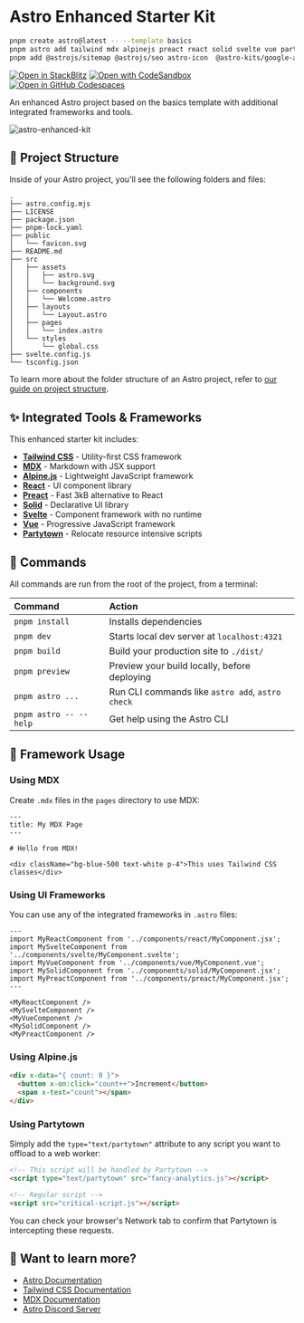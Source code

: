 # Astro Enhanced Starter Kit

```sh
pnpm create astro@latest -- --template basics
pnpm astro add tailwind mdx alpinejs preact react solid svelte vue partytown
pnpm add @astrojs/sitemap @astrojs/seo astro-icon  @astro-kits/google-analytics
```

[![Open in StackBlitz](https://developer.stackblitz.com/img/open_in_stackblitz.svg)](https://stackblitz.com/github/withastro/astro/tree/latest/examples/basics)
[![Open with CodeSandbox](https://assets.codesandbox.io/github/button-edit-lime.svg)](https://codesandbox.io/p/sandbox/github/withastro/astro/tree/latest/examples/basics)
[![Open in GitHub Codespaces](https://github.com/codespaces/badge.svg)](https://codespaces.new/withastro/astro?devcontainer_path=.devcontainer/basics/devcontainer.json)

An enhanced Astro project based on the basics template with additional integrated frameworks and tools.

![astro-enhanced-kit](https://github.com/withastro/astro/assets/2244813/a0a5533c-a856-4198-8470-2d67b1d7c554)

## 🚀 Project Structure

Inside of your Astro project, you'll see the following folders and files:

```text
.
├── astro.config.mjs
├── LICENSE
├── package.json
├── pnpm-lock.yaml
├── public
│   └── favicon.svg
├── README.md
├── src
│   ├── assets
│   │   ├── astro.svg
│   │   └── background.svg
│   ├── components
│   │   └── Welcome.astro
│   ├── layouts
│   │   └── Layout.astro
│   ├── pages
│   │   └── index.astro
│   └── styles
│       └── global.css
├── svelte.config.js
└── tsconfig.json
```

To learn more about the folder structure of an Astro project, refer to [our guide on project structure](https://docs.astro.build/en/basics/project-structure/).

## ✨ Integrated Tools & Frameworks

This enhanced starter kit includes:

- **[Tailwind CSS](https://tailwindcss.com/)** - Utility-first CSS framework
- **[MDX](https://mdxjs.com/)** - Markdown with JSX support
- **[Alpine.js](https://alpinejs.dev/)** - Lightweight JavaScript framework
- **[React](https://reactjs.org/)** - UI component library
- **[Preact](https://preactjs.com/)** - Fast 3kB alternative to React
- **[Solid](https://www.solidjs.com/)** - Declarative UI library
- **[Svelte](https://svelte.dev/)** - Component framework with no runtime
- **[Vue](https://vuejs.org/)** - Progressive JavaScript framework
- **[Partytown](https://partytown.builder.io/)** - Relocate resource intensive scripts

## 🧞 Commands

All commands are run from the root of the project, from a terminal:

| Command                | Action                                           |
| :--------------------- | :----------------------------------------------- |
| `pnpm install`         | Installs dependencies                            |
| `pnpm dev`             | Starts local dev server at `localhost:4321`      |
| `pnpm build`           | Build your production site to `./dist/`          |
| `pnpm preview`         | Preview your build locally, before deploying     |
| `pnpm astro ...`       | Run CLI commands like `astro add`, `astro check` |
| `pnpm astro -- --help` | Get help using the Astro CLI                     |

## 🧠 Framework Usage

### Using MDX

Create `.mdx` files in the `pages` directory to use MDX:

```mdx
---
title: My MDX Page
---

# Hello from MDX!

<div className="bg-blue-500 text-white p-4">This uses Tailwind CSS classes</div>
```

### Using UI Frameworks

You can use any of the integrated frameworks in `.astro` files:

```astro
---
import MyReactComponent from '../components/react/MyComponent.jsx';
import MySvelteComponent from '../components/svelte/MyComponent.svelte';
import MyVueComponent from '../components/vue/MyComponent.vue';
import MySolidComponent from '../components/solid/MyComponent.jsx';
import MyPreactComponent from '../components/preact/MyComponent.jsx';
---

<MyReactComponent />
<MySvelteComponent />
<MyVueComponent />
<MySolidComponent />
<MyPreactComponent />
```

### Using Alpine.js

```html
<div x-data="{ count: 0 }">
  <button x-on:click="count++">Increment</button>
  <span x-text="count"></span>
</div>
```

### Using Partytown

Simply add the `type="text/partytown"` attribute to any script you want to offload to a web worker:

```html
<!-- This script will be handled by Partytown -->
<script type="text/partytown" src="fancy-analytics.js"></script>

<!-- Regular script -->
<script src="critical-script.js"></script>
```

You can check your browser's Network tab to confirm that Partytown is intercepting these requests.

## 👀 Want to learn more?

- [Astro Documentation](https://docs.astro.build)
- [Tailwind CSS Documentation](https://tailwindcss.com/docs)
- [MDX Documentation](https://mdxjs.com/docs/)
- [Astro Discord Server](https://astro.build/chat)
